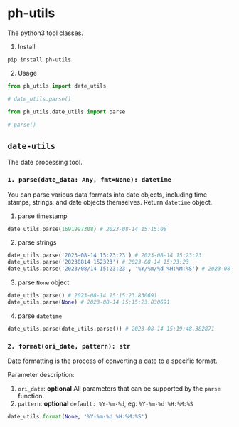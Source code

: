 # ph-utils

The python3 tool classes.

1. Install

```shell
pip install ph-utils
```

2. Usage

```python
from ph_utils import date_utils

# date_utils.parse()

from ph_utils.date_utils import parse

# parse()
```

## `date-utils`

The date processing tool.

### `1. parse(date_data: Any, fmt=None): datetime`

You can parse various data formats into date objects, including time stamps, strings, and date objects themselves. Return `datetime` object.

1. parse timestamp

```python
date_utils.parse(1691997308) # 2023-08-14 15:15:08
```

2. parse strings

```python
date_utils.parse('2023-08-14 15:23:23') # 2023-08-14 15:23:23
date_utils.parse('20230814 152323') # 2023-08-14 15:23:23
date_utils.parse('2023/08/14 15:23:23', '%Y/%m/%d %H:%M:%S') # 2023-08-14 15:23:23
```

3. parse `None` object

```python
date_utils.parse() # 2023-08-14 15:15:23.830691
date_utils.parse(None) # 2023-08-14 15:15:23.830691
```

4. parse `datetime`

```python
date_utils.parse(date_utils.parse()) # 2023-08-14 15:19:48.382871
```

### `2. format(ori_date, pattern): str`

Date formatting is the process of converting a date to a specific format.

Parameter description:
1. `ori_date`: **optional** All parameters that can be supported by the `parse` function.
2. `pattern`: **optional** `default: %Y-%m-%d`, eg: `%Y-%m-%d %H:%M:%S`

```python
date_utils.format(None, '%Y-%m-%d %H:%M:%S')
```
